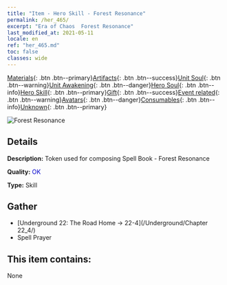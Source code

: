 ```yaml
---
title: "Item - Hero Skill - Forest Resonance"
permalink: /her_465/
excerpt: "Era of Chaos  Forest Resonance"
last_modified_at: 2021-05-11
locale: en
ref: "her_465.md"
toc: false
classes: wide
---
```

 [Materials](/Items/){: .btn .btn--primary}[Artifacts](/Items/Artifacts/){: .btn .btn--success}[Unit Soul](/Items/UnitSoul/){: .btn .btn--warning}[Unit Awakening](/Items/UnitAwakening/){: .btn .btn--danger}[Hero Soul](/Items/HeroSoul/){: .btn .btn--info}[Hero Skill](/Items/HeroSkill/){: .btn .btn--primary}[Gift](/Items/Gift/){: .btn .btn--success}[Event related](/Items/Events/){: .btn .btn--warning}[Avatars](/Items/Avatars/){: .btn .btn--danger}[Consumables](/Items/Consumables/){: .btn .btn--info}[Unknown](/Items/Unknown/){: .btn .btn--primary}

 ![Forest Resonance](/images/t/ps_senlingongming.png)

## Details
 **Description:** Token used for composing Spell Book - Forest Resonance

 **Quality:** <span style="color: #0000CD">OK</span>

 **Type:** Skill

## Gather

*    [Underground 22: The Road Home -> 22-4](/Underground/Chapter 22_4/) 
*    Spell Prayer 

## This item contains:

  None

